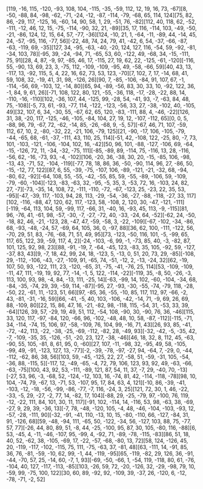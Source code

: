 [119, -16, 115, -120, -93, 108, 104, -115, -35, -59, 112, 12, 19, 16, 73, -67][8, -50, -88, 84, -98, -62, -71, -24, -12, -87, -114, -79, -68, 65, 114, 124][75, 82, 86, -29, 117, -125, 16, -60, 14, 90, 58, 1, 29, -51, 76, -82][112, 40, 118, 62, -52, -111, -12, 46, 12, 15, -75, -114, -90, 32, 21, -89][35, 17, 116, -114, 103, -49, -50, -21, -86, 124, 12, 15, 64, 57, -77, -36][124, -10, 21, 1, -64, -11, -89, 44, -14, 45, 24, -57, -95, 116, -77, 56][-22, 48, 74, 24, 79, 41, -42, 6, 54, -37, -66, -87, -63, -119, 69, -35][127, 34, -95, -63, -40, -20, 124, 127, 116, -54, 59, -92, -81, -34, 103, 78][-95, 39, -24, -94, 71, -65, 53, 60, -122, 49, -68, 34, -15, -111, 75, 91][28, 4, 87, -9, 97, -85, 46, 17, -115, 27, 19, 62, 22, -125, -61, -120][-116, 55, -90, 13, 69, 23, 3, -75, 112, -109, -109, -95, 49, -58, -66, 59][40, 43, 13, -117, 13, -92, 115, 5, 4, 22, 16, 62, 73, 53, 123, -70][7, 102, 7, 17, -14, 68, 41, 59, 108, 32, -19, 41, 31, 98, -126, 26][90, 7, -85, -106, -84, 91, 107, 67, -1, -114, -56, 69, -103, 12, -14, 80][65, 94, -89, -56, 83, 30, 33, 10, -92, 122, 36, -1, 84, 9, 61, 26][-71, 108, 122, 80, 121, -55, -36, 118, -17, -28, -22, 88, 14, -110, -16, -110][102, -36, 107, 44, -125, 99, -28, 54, -41, 93, -7, -63, 84, 48, 75, -108][-5, 73, 61, -93, -77, 114, -122, -123, -56, 33, 27, -38, -102, 40, -105, 49][32, 107, 6, 34, -30, 55, -67, 62, 65, 120, -83, -111, 88, 4, -46, -22][126, 31, 38, -20, 117, -125, -46, -105, -84, 104, 27, 19, 12, -107, -112, 65][0, 0, 5, -88, 96, 79, -67, 72, -62, -14, 85, -26, -68, 9, -5, 57][-67, 46, 71, 107, -59, 112, 67, 10, 2, -80, -32, 22, -21, 106, -79, 125][21, -90, -17, 106, -105, -79, -44, -65, 68, -61, -37, -111, 43, 110, 25, 114][-51, 42, -108, 122, -25, 80, -7, 73, 101, -103, -121, -106, -104, 102, 16, -42][50, 96, 101, -88, -127, -106, 69, -64, -15, -126, 72, 11, -34, -32, -75, 111][-85, -89, 89, -114, 75, -116, 13, 28, -116, -56, 62, -16, -73, 93, -4, -102][106, -20, 36, -38, 30, 20, -15, -85, 106, -98, -13, 43, -71, 52, -104, -119][-77, 78, 18, 86, 36, -50, -90, 114, 96, 27, -86, 50, -15, -12, 77, 122][87, 6, 55, -39, -75, -107, 106, -89, -121, -21, -32, 68, -94, -80, 62, -92][-64, 108, 55, -55, -42, -55, 85, 59, -55, -89, -106, 59, -109, -79, -60, -104][-123, -83, -63, 32, -95, -5, 35, 3, -53, 72, 16, -103, 24, 82, 27, -7][-73, -35, 14, 108, 72, -111, -110, -72, -67, -123, 25, -23, 22, 35, 53, -95][-47, -39, 117, -103, 94, 28, 113, -29, -54, -36, -27, -88, -118, -27, 33, 117][102, -116, -88, 47, 120, 62, 117, -123, 58, -108, 2, 120, 30, -47, -121, -111][-119, -64, 113, 104, 59, -99, 117, -66, 31, -40, 16, -93, 45, 113, -9, -115][81, 96, -76, 41, -61, 98, -57, -30, -7, -27, -72, 40, -33, -24, 64, -52][-62, 24, -50, -18, 82, 46, -21, -123, 28, -47, 47, -59, -58, 3, -22, -109][-67, -102, -34, -86, 68, -93, -48, -24, 57, -69, 64, 105, 36, 0, -97, 88][36, 62, 100, -111, -122, 56, -70, 29, 51, 83, -76, -68, 71, 51, 49, 95][73, -123, -50, 116, 101, -5, -99, 65, 117, 65, 122, 39, -59, 117, 4, 2][-24, -103, -6, 99, -1, -73, 85, 40, -3, -82, 87, 101, 125, 92, 98, 23][88, -91, -19, 7, -64, -45, 123, -83, 35, 105, -92, 59, -127, -37, 83, 43][9, -7, 18, 42, 99, 24, 18, -123, 5, -13, 0, 51, 20, 73, 29, -85][-108, 29, -112, -106, -43, -27, -109, 91, -65, 74, -51, -12, 2, -13, -24, 32][62, -19, 107, 50, 93, -122, 111, 23, -120, -65, 31, -75, -41, -76, 25, 114][53, -109, -109, -11, 47, 111, -19, 19, 92, 77, -14, -1, 5, 122, -114, -22][-119, 35, -8, 50, -26, -3, 113, 100, 93, 98, -4, 84, -13, 111, -25, 14][-63, -99, 14, 102, -60, -104, -34, 68, -84, -35, -74, 29, 39, -59, 114, -87][-95, 27, -93, -30, -55, -74, -79, 118, -28, -50, 22, -61, 11, -123, 51, 66][97, -85, 36, -55, -10, 85, 117, 112, 97, -66, -2, 43, -81, -31, -16, 59][66, -41, -5, 40, 103, -106, -42, -14, 71, -9, 69, 26, 69, 88, -109, 80][22, 15, 86, 47, 16, -21, -82, 98, -118, 115, -54, 31, -53, 33, 39, -64][126, 39, 57, -29, 19, 49, 51, 112, -54, 108, -90, 30, -90, 76, 36, -46][115, 33, 120, 117, -97, -84, 120, -66, 96, -102, -48, 48, 10, 58, -87, -112][-115, -71, 34, -114, -74, 15, 106, 97, -58, -109, 76, 104, 99, -16, 71, 43][26, 93, 85, -41, -72, -42, 113, -22, -38, -25, -69, -112, -82, 28, -49, 93][-32, -42, -5, -35, 42, -7, -109, -35, 35, -126, -51, -20, 23, 127, -38, -46][46, 18, 32, 8, 112, 45, -63, -90, 55, 105, -81, 8, 61, 95, 0, -60][27, 107, -11, -98, 32, -95, 49, 58, -105, -99, 49, -91, -123, 127, 13, -77][-2, -39, -78, -97, -27, 94, -64, 7, -29, 0, -44, -112, -62, 86, 38, 56][103, 59, -45, -125, 22, 27, -58, 51, -59, -31, 105, -54, -36, 88, -115, 5][-117, 12, -49, -65, -4, 72, 79, 106, 123, 93, 92, 49, -63, -66, -63, -75][100, 43, 92, 53, -111, -89, 121, 87, 54, 11, 37, -7, 29, -40, 70, -13][-27, 53, 96, -3, -68, 52, -124, -12, 103, 16, -74, 81, 42, -114, -118, -78][98, 10, 104, -74, 79, -67, 13, -71, 53, -107, 95, 17, 84, 63, 4, 121][-10, 86, -39, -41, -103, -12, -18, -56, -99, -86, -77, -7, 116, -24, 3, 25][121, 72, 30, 1, 46, -22, -33, -5, 29, -27, -2, 77, 14, -82, 17, 104][-88, 29, -25, -79, 97, -100, 76, 119, -12, -22, 111, 84, 101, 30, 11, 117][-91, 102, -114, 14, -116, 53, 98, -63, 38, -69, -27, 9, 29, 39, -36, 13][-7, 78, -48, -120, 105, -4, 48, -46, -104, -103, -93, 12, -57, -28, -111, 90][-32, -91, -41, 110, -13, 10, 15, -80, -110, 66, -127, -84, 31, 91, -126, 68][59, -48, -94, 111, -65, 50, -122, -34, 56, -127, 103, 88, 75, -77, 57, 77][-26, 44, 80, 89, 51, -8, 44, -25, -100, 95, 87, 30, 105, -80, 116, -88][6, 53, -45, 4, -11, -46, -107, 95, -99, 4, -92, 71, -89, -78, -115, -83][86, 51, 18, 40, 52, -62, 38, -105, -69, 17, -22, -57, -68, -80, 13, 72][58, 124, -126, 45, 20, -119, -117, -102, -115, 75, 111, -75, -63, 37, -81, 48][63, -111, 14, -91, 85, 36, 76, -81, -59, -10, 62, 99, -1, 44, -119, -95][65, -119, -82, 29, 126, 36, -91, -44, -70, 57, 25, -14, 60, -7, 1, 93][-69, -50, -66, 1, -54, 119, -118, 80, 61, -76, -104, 40, 127, -117, -113, -85][103, -26, 59, 72, -20, -126, 32, -29, -98, 79, 10, -59, 99, -75, 100, 122][30, 60, 89, -92, 92, -109, 39, -37, 26, -120, 6, -12, -78, -71, -2, 52]